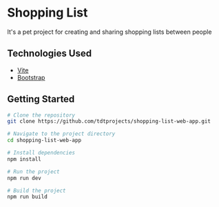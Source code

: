 # Shopping List

It's a pet project for creating and sharing shopping lists between people

## Technologies Used

- [Vite](https://vitejs.dev/)
- [Bootstrap](https://getbootstrap.com/)

## Getting Started

```bash
# Clone the repository
git clone https://github.com/tdtprojects/shopping-list-web-app.git

# Navigate to the project directory
cd shopping-list-web-app

# Install dependencies
npm install

# Run the project
npm run dev

# Build the project
npm run build
